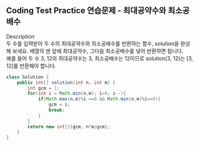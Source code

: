 ## Coding Test Practice 연습문제 - 최대공약수와 최소공배수

Description <br>
두 수를 입력받아 두 수의 최대공약수와 최소공배수를 반환하는 함수, solution을 완성해 보세요. 배열의 맨 앞에 최대공약수, 그다음 최소공배수를 넣어 반환하면 됩니다. <br>
예를 들어 두 수 3, 12의 최대공약수는 3, 최소공배수는 12이므로 solution(3, 12)는 [3, 12]를 반환해야 합니다. <br>

```java
class Solution {
    public int[] solution(int n, int m) {
        int gcm = 1;
        for(int i = Math.min(n,m); i>0; i--){
            if(Math.max(n,m)%i ==0 && Math.min(n,m)%i==0){
                gcm = i;
                break;
            }
        }
        return new int[]{gcm, n*m/gcm};
    }
}
```
